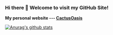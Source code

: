 ### Hi there 👋  Welcome to visit my GitHub Site!

**My personal website --- [CactusOasis](https://www.sunmiao.name/)**

[![Anurag's github stats](https://github-readme-stats.vercel.app/api?username=Cactusolo&hide_border=true&show_icons=true&theme=merko&line_height=30)](https://github.com/anuraghazra/github-readme-stats)
<!--
**Cactusolo/Cactusolo** is a ✨ _special_ ✨ repository because its `README.md` (this file) appears on your GitHub profile.

Here are some ideas to get you started:

- 🔭 I’m currently working on ...
- 🌱 I’m currently learning ...
- 👯 I’m looking to collaborate on ...
- 🤔 I’m looking for help with ...
- 💬 Ask me about ...
- 📫 How to reach me: ...
- 😄 Pronouns: ...
- ⚡ Fun fact: ...
-->
